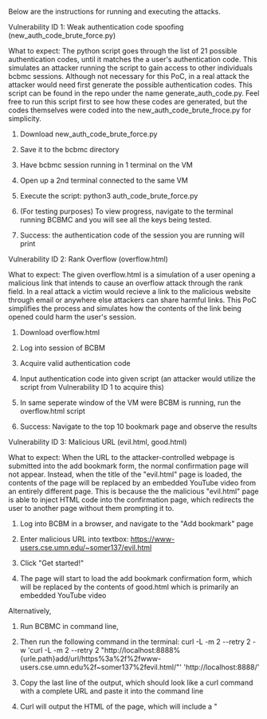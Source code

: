 Below are the instructions for running and executing the attacks. 

Vulnerability ID 1: Weak authentication code spoofing (new_auth_code_brute_force.py)

What to expect: The python script goes through the list of 21 possible authentication codes, until it matches the a user's authentication code. This simulates an attacker running the script to gain access to other individuals bcbmc sessions. Although not necessary for this PoC, in a real attack the attacker would need first generate the possible authentication codes. This script can be found in the repo under the name generate_auth_code.py. Feel free to run this script first to see how these codes are generated, but the codes themselves were coded into the new_auth_code_brute_froce.py for simplicity. 

1. Download new_auth_code_brute_force.py

2. Save it to the bcbmc directory
   
4. Have bcbmc session running in 1 terminal on the VM
   
5. Open up a 2nd terminal connected to the same VM

6. Execute the script: python3 auth_code_brute_force.py

7. (For testing purposes) To view progress, navigate to the terminal running BCBMC and you will see all the keys being tested.

8. Success: the authentication code of the session you are running will print 



Vulnerability ID 2: Rank Overflow (overflow.html)

What to expect: The given overflow.html is a simulation of a user opening a malicious link that intends to cause an overflow attack through the rank field. In a real attack a victim would recieve a link to the malicious website through email or anywhere else attackers can share harmful links. This PoC simplifies the process and simulates how the contents of the link being opened could harm the user's session. 

1. Download overflow.html
   
2. Log into session of BCBM
   
3. Acquire valid authentication code
   
5. Input authentication code into given script (an attacker would utilize the script from Vulnerability ID 1 to acquire this)

6. In same seperate window of the VM were BCBM is running, run the overflow.html script

7. Success: Navigate to the top 10 bookmark page and observe the results



Vulnerability ID 3: Malicious URL (evil.html, good.html)

What to expect: When the URL to the attacker-controlled webpage is submitted into the add bookmark form, the normal confirmation page will not appear. Instead, when the title of the "evil.html" page is loaded, the contents of the page will be replaced by an embedded YouTube video from an entirely different page. This is because the the malicious "evil.html" page is able to inject HTML code into the confirmation page, which redirects the user to another page without them prompting it to. 

1. Log into BCBM in a browser, and navigate to the "Add bookmark" page

2. Enter malicious URL into textbox: https://www-users.cse.umn.edu/~somer137/evil.html

3. Click "Get started!"

4. The page will start to load the add bookmark confirmation form, which will be replaced by the contents of good.html which is primarily an embedded YouTube video

Alternatively, 

1. Run BCBMC in command line, 

2. Then run the following command in the terminal: 
    curl -L -m 2 --retry 2 -w 'curl -L -m 2 --retry 2 "http://localhost:8888%{urle.path}add/url/https%3a%2f%2fwww-users.cse.umn.edu%2f~somer137%2fevil.html/"' 'http://localhost:8888/'

3. Copy the last line of the output, which should look like a curl command with a complete URL and paste it into the command line 

4. Curl will output the HTML of the page, which will include a "<script>" portion. This is the code that replaces the content of the page  



Vulnerability ID 4: Brute forcing a key to decrypt cloud files (DecryptBookmarks.py, encrpt_message.c)

What to expect: The encrypt_message.c file is used to create a an html file that is encrypted utilizing the same exact process as is used in the sync.c file, the encryption code is copied and pasted into this file, it is simply used to create an example html file that can be decrypted to prove the vulnerability in encryption. Once the encrypt_message.c file is run, you will have a new cloud_all.ehtml file that is encrypted if you attempt to read it. In the same directory as this cloud_all.ehtml file, when the DecryptBookmarks.py script is ran it will take a few minutes to search through all the possible keys and decrypt the cloud_all.ehtml file. Once the correct key has been found, the script will terminate and you will have a file named try.html in your directory which you can open and will contain the same code placed into the original cloud_all.ehtml file that you can see within the encrypt_message.c file. You can compare the code in the encrypt_message.c file and the sync.c file in the project code in order to verify that the encryption is done exactly the same way. This clearly shows how the encryption of bookmarks in the cloud_all.ehtml file that is accessible by every user of bcbmc is faulty and can easily be brute forced and decrypted.

The expected contents of the try.html file is:

![image](https://github.umn.edu/melo0035/CSCI-4271W-Project/assets/28961/f08d0ed1-e43f-49bd-be12-4e6241adad57)


1. Download encrypt_message.c and DecryptBookmarks.py
   
2. Compile encrypt_message.c by running in the command line: gcc -o encrypt_message encrypt_message.c
   
3. Run encrypt_message.c in the command line: ./encrypt_message
   
4. Open the file cloud_all.ehtml that is generated and view how it is encrypted and cannot be read
   
5. Run the python DecryptBookmarks.py script in the command line within the same directory: python3 DecryptBookmarks.py
   
6. Wait until the terminal prints the output message containing the key that has been found and the statement: "Decrypted Bookmarks Found in try.html"
   
7. Open the try.html file that will now be located in the same directory as the C and Python programs were being ran in and see that the contents are equal to that listed above these steps.



Vulnerability ID 5: Spoofed Token Generation

What to expect: This script will create an account using a victim's email (example@email.com). The script will then go through all possible tokens and test them by attempting to reach the account completion endpoint of bcbm utilizing the generated token. Every 100 token attempts, a message will be printed showing how many tokens have been attempted. Once the token is found by the script and the account has been fully activated, the script will print out the token that is associated with the victim's email as well as which seeds were used to generate the token.

1. Download TokenGeneration.py

2. Start bcbms as per usual in a VM terminal, entering into the command line: sudo start systemctl bcbms

3. Then in the command line enter: bcbmc

4. Open a new terminal that is connected to the same VM

5. In this new terminal run the PoC script by entering: python3 TokenGeneration.py



Vulnerability ID 6: Command injection via XSS

What to expect: If the included xss.html page is loaded up while the bcbmc HTTP server is running on their computer, the javascript in xss.html will dynamically create "img" nodes that will attempt to retrieve resources from the bcbmc add bookmark page using all possible authentication codes. The GET requests will fail, as most of the authentication codes will not work, and because there are no images to retrieve in the first place. The URLs in the src attributes of these img nodes contain a command injection that will succeed, however, removing all html files from bcbmc's working directory (~/.bcbm).  

1. Run BCBMC and load it for the first time in any browser.

2. In another tab or browser, go to https://www-users.cse.umn.edu/~somer137/xss.html (the HTML code for which is in xss.html in this repo)

3. If desired, open the developer tools pane to the console to see the GET requests, which will all fail, as the "image" they're trying to load is not an image.

4. Reload the BCBMC page in the original tab, and get a 401 error and/or take a look at the .bcbm directory to see that all the .html files are missing